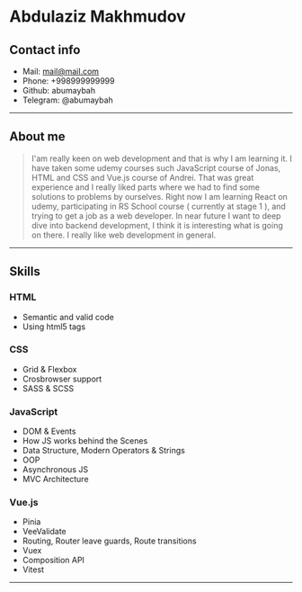 # Abdulaziz Makhmudov

## Contact info

-   Mail: mail@mail.com
-   Phone: +998999999999
-   Github: abumaybah
-   Telegram: @abumaybah

---

## About me

> I'am really keen on web development and that is why I am learning it. I have taken some udemy courses such JavaScript course of Jonas, HTML and CSS and Vue.js course of Andrei. That was great experience and I really liked parts where we had to find some solutions to problems by ourselves. Right now I am learning React on udemy, participating in RS School course ( currently at stage 1 ), and trying to get a job as a web developer. In near future I want to deep dive into backend development, I think it is interesting what is going on there. I really like web development in general.

---

## Skills

### HTML

-   Semantic and valid code
-   Using html5 tags

### CSS

-   Grid & Flexbox
-   Crosbrowser support
-   SASS & SCSS

### JavaScript

-   DOM & Events
-   How JS works behind the Scenes
-   Data Structure, Modern Operators & Strings
-   OOP
-   Asynchronous JS
-   MVC Architecture

### Vue.js

-   Pinia
-   VeeValidate
-   Routing, Router leave guards, Route transitions
-   Vuex
-   Composition API
-   Vitest

---
